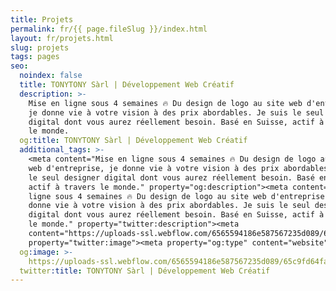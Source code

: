 ```yaml
---
title: Projets
permalink: fr/{{ page.fileSlug }}/index.html
layout: fr/projets.html
slug: projets
tags: pages
seo:
  noindex: false
  title: TONYTONY Sàrl | Développement Web Créatif
  description: >-
    Mise en ligne sous 4 semaines 🔥 Du design de logo au site web d'entreprise,
    je donne vie à votre vision à des prix abordables. Je suis le seul designer
    digital dont vous aurez réellement besoin. Basé en Suisse, actif à travers
    le monde.
  og:title: TONYTONY Sàrl | Développement Web Créatif
  additional_tags: >-
    <meta content="Mise en ligne sous 4 semaines 🔥 Du design de logo au site
    web d'entreprise, je donne vie à votre vision à des prix abordables. Je suis
    le seul designer digital dont vous aurez réellement besoin. Basé en Suisse,
    actif à travers le monde." property="og:description"><meta content="Mise en
    ligne sous 4 semaines 🔥 Du design de logo au site web d'entreprise, je
    donne vie à votre vision à des prix abordables. Je suis le seul designer
    digital dont vous aurez réellement besoin. Basé en Suisse, actif à travers
    le monde." property="twitter:description"><meta
    content="https://uploads-ssl.webflow.com/6565594186e587567235d089/65c9fd64fac437c9bcd61ca7_opengraph%20fr.jpg"
    property="twitter:image"><meta property="og:type" content="website">
  og:image: >-
    https://uploads-ssl.webflow.com/6565594186e587567235d089/65c9fd64fac437c9bcd61ca7_opengraph%20fr.jpg
  twitter:title: TONYTONY Sàrl | Développement Web Créatif
---
```



